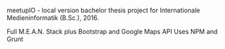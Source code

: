 meetupIO - local version
bachelor thesis project for Internationale Medieninformatik (B.Sc.), 2016.

Full M.E.A.N. Stack plus Bootstrap and Google Maps API
Uses NPM and Grunt
